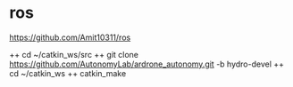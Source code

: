 # ros
https://github.com/Amit10311/ros

 ++ cd ~/catkin_ws/src 
 ++ git clone https://github.com/AutonomyLab/ardrone_autonomy.git -b hydro-devel
 ++ cd ~/catkin_ws
 ++ catkin_make
